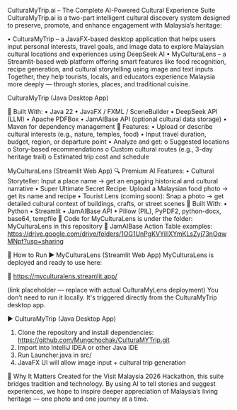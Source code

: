CulturaMyTrip.ai – The Complete AI-Powered Cultural Experience Suite
CulturaMyTrip.ai is a two-part intelligent cultural discovery system designed to preserve, promote, and enhance engagement with Malaysia’s heritage:

• CulturaMyTrip – a JavaFX-based desktop application that helps users input personal interests, travel goals, and image data to explore Malaysian cultural locations and experiences using DeepSeek AI
• MyCulturaLens – a Streamlit-based web platform offering smart features like food recognition, recipe generation, and cultural storytelling using image and text inputs
Together, they help tourists, locals, and educators experience Malaysia more deeply — through stories, places, and traditional cuisine.
 
CulturaMyTrip (Java Desktop App)

🧱 Built With:
•	Java 22
•	JavaFX / FXML / SceneBuilder
•	DeepSeek API (LLM)
•	Apache PDFBox
•	JamAIBase API (optional cultural data storage)
•	Maven for dependency management
🌟 Features:
•	Upload or describe cultural interests (e.g., nature, temples, food)
•	Input travel duration, budget, region, or departure point
•	Analyze and get:
o	Suggested locations
o	Story-based recommendations
o	Custom cultural routes (e.g., 3-day heritage trail)
o	Estimated trip cost and schedule
 
MyCulturaLens (Streamlit Web App)
🔍 Premium AI Features:
•	Cultural Storyteller: Input a place name → get an engaging historical and cultural narrative
•	Super Ultimate Secret Recipe: Upload a Malaysian food photo → get its name and recipe
•	Tourist Lens (coming soon): Snap a photo → get detailed cultural context of buildings, crafts, or street scenes
🧰 Built With:
•	Python
•	Streamlit
•	JamAIBase API
•	Pillow (PIL), PyPDF2, python-docx, base64, tempfile
📂 Code for MyCulturaLens is under the folder: MyCulturaLens in this repository
📁 JamAIBase Action Table examples: https://drive.google.com/drive/folders/1OG1UnPgKVYiIlXYmKLsZyj73nOqwMNpf?usp=sharing
 
🚀 How to Run
▶️ MyCulturaLens (Streamlit Web App)
MyCulturaLens is deployed and ready to use here:

🔗 https://myculturalens.streamlit.app/

 (link placeholder — replace with actual CulturaMyLens deployment)
You don’t need to run it locally. It's triggered directly from the CulturaMyTrip desktop app.
 
▶️ CulturaMyTrip (Java Desktop App)
1.	Clone the repository and install dependencies: https://github.com/Mungchochak/CulturaMYTrip.git
2.	Import into IntelliJ IDEA or other Java IDE
3.	Run Launcher.java in src/
4.	JavaFX UI will allow image input + cultural trip generation
 
🧭 Why It Matters
Created for the Visit Malaysia 2026 Hackathon, this suite bridges tradition and technology. By using AI to tell stories and suggest experiences, we hope to inspire deeper appreciation of Malaysia’s living heritage — one photo and one journey at a time.

